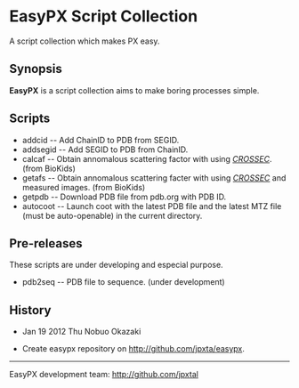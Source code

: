 EasyPX Script Collection
========================
A script collection which makes PX easy.

Synopsis
--------
**EasyPX** is a script collection aims to make boring processes simple.

Scripts
-------
- addcid -- Add ChainID to PDB from SEGID.
- addsegid -- Add SEGID to PDB from ChainID.
- calcaf -- Obtain annomalous scattering factor with using *[CROSSEC][]*. (from BioKids)
- getafs -- Obtain annomalous scattering facter with using *[CROSSEC][]* and measured images. (from BioKids)
- getpdb -- Download PDB file from pdb.org with PDB ID.
- autocoot -- Launch coot with the latest PDB file and the latest MTZ file (must be auto-openable) in the current directory.

Pre-releases
------------
These scripts are under developing and especial purpose.

- pdb2seq -- PDB file to sequence. (under development)

[CROSSEC]: http://www.ccp4.ac.uk/html/crossec.html

History
-------
* Jan 19 2012 Thu Nobuo Okazaki
- Create easypx repository on <http://github.com/jpxta/easypx>.

---
EasyPX development team: <http://github.com/jpxtal>

